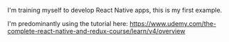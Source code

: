 I'm training myself to develop React Native apps, this is my first example.

I'm predominantly using the tutorial here: https://www.udemy.com/the-complete-react-native-and-redux-course/learn/v4/overview
